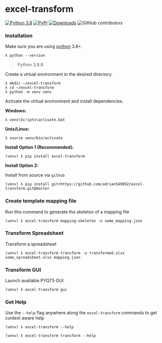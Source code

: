 # excel-transform

[![Python 3.8](https://img.shields.io/badge/python-3.8-blue.svg)](https://www.python.org/downloads/release/python-388/)
[![PyPI](https://img.shields.io/pypi/v/excel-transform.svg)](https://pypi.python.org/pypi/excel-transform)
[![Downloads](https://pepy.tech/badge/excel-transform)](https://pepy.tech/project/excel-transform)
![GitHub contributors](https://img.shields.io/github/contributors/adrian549092/excel-transform.svg)

### Installation
Make sure you are using [python](https://www.python.org/downloads/) 3.8+.
```
λ python --version
```
>Python 3.8.8

Create a virtual environment in the desired directory.
```
λ mkdir ~/excel-transform
λ cd ~/excel-transform
λ python -m venv venv
```
Activate the virtual environment and install dependencies.

**Windows:**
```
λ venv\Scripts\activate.bat
```

**Unix/Linux:**
```
λ source venv/bin/activate
```
**Install Option 1 (Recommended):**

```
(venv) λ pip install excel-transform
```
**Install Option 2:**

Install from source via `github`
```
(venv) λ pip install git+https://github.com/adrian549092/excel-transform.git@master
```

### Create template mapping file
Run this command to generate the skeleton of a mapping file
```
(venv) λ excel-transform mapping-skeleton -o some_mapping.json
```

### Transform Spreadsheet
Transform a spreadsheet
```
(venv) λ excel-transform transform -o transformed.xlsx some_spreadsheet.xlsx mapping.json
```

### Transform GUI
Launch available PYQT5 GUI
```
(venv) λ excel-transform gui
```

### Get Help
Use the `--help` flag anywhere along the `excel-transform` commands to get context aware help
```
(venv) λ excel-transform --help
```
```
(venv) λ excel-transform transform --help
```
